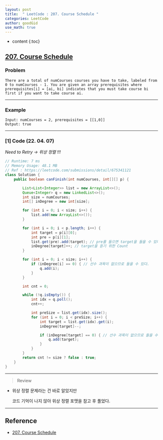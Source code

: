 ```yaml
---
layout: post
title:  " LeetCode : 207. Course Schedule "
categories: LeetCode
author: goodGid
use_math: true
---
```

* content
{:toc}

## [207. Course Schedule](https://leetcode.com/problems/course-schedule)

### Problem

```
There are a total of numCourses courses you have to take, labeled from 0 to numCourses - 1. You are given an array prerequisites where prerequisites[i] = [ai, bi] indicates that you must take course bi first if you want to take course ai.
```


---

### Example

```
Input: numCourses = 2, prerequisites = [[1,0]]
Output: true
```

---

### [1] Code (22. 04. 07)

*Need to Retry -> 위상 정렬 !!!*

``` java
// Runtime: 7 ms
// Memory Usage: 48.1 MB
// Ref : https://leetcode.com/submissions/detail/675341121
class Solution {
    public boolean canFinish(int numCourses, int[][] p) {

        List<List<Integer>> list = new ArrayList<>();
        Queue<Integer> q = new LinkedList<>();
        int size = numCourses;
        int[] inDegree = new int[size];

        for (int i = 0; i < size; i++) {
            list.add(new ArrayList<>());
        }

        for (int i = 0; i < p.length; i++) {
            int target = p[i][0];
            int pre = p[i][1];
            list.get(pre).add(target); // pre를 들으면 target을 들을 수 있다.
            inDegree[target]++; // target을 듣기 위한 Count
        }

        for (int i = 0; i < size; i++) {
            if (inDegree[i] == 0) { // 선수 과목이 없으므로 들을 수 있다.
                q.add(i);
            }
        }

        int cnt = 0;

        while (!q.isEmpty()) {
            int idx = q.poll();
            cnt++;

            int preSize = list.get(idx).size();
            for (int i = 0; i < preSize; i++) {
                int target = list.get(idx).get(i);
                inDegree[target]--;

                if (inDegree[target] == 0) { // 선수 과목이 없으므로 들을 수 있다.
                    q.add(target);
                }
            }
        }
        return cnt != size ? false : true;
    }
}
```

---

> Review

* 위상 정렬 문제라는 건 바로 알았지만

  코드 기억이 나지 않아 위상 정렬 포맷을 참고 후 풀었다.

---

## Reference

* [207. Course Schedule](https://leetcode.com/problems/course-schedule)
